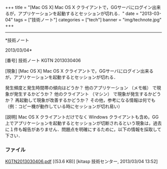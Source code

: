 ﻿+++
title = "[Mac OS X] Mac OS X クライアントで，GGサーバにログイン出来るが，アプリケーションを起動するとセッションが切れる．"
date = "2013-03-04"
tags = ["技術ノート"]
categories = ["tech"]
banner = "img/technote.jpg"
+++

-----------------------------------------------------------------------------------------------------------------------------

*技術ノート

2013/03/04*


[番号]
技術ノート KGTN 2013030406

[現象]
[Mac OS X] Mac OS X
クライアントで，GGサーバにログイン出来るが，アプリケーションを起動するとセッションが切れる．

発生頻度と発生時間帯の傾向はどうか？
他のアプリケーション （メモ帳） で現象が発生するかどうか？
他のクライアント （マシン） で現象が発生するかどうか？
再起動して現象が改善するかどうか？
その他，参考になる情報は何でも
（例：コピー機が動作している時にセッションが切れ易い）

[説明]
Mac OS X クライアントだけでなく Windows
クライアントも含め，GG上でアプリケーションを起動するとセッションが切断されるという現象は，過去に１件も報告がありません．問題点を明確にするために，以下の情報を採取して下さい．


### ファイル

 
 


[KGTN2013030406.pdf](http://techreport.kitasp.net/attachments/download/1250/KGTN2013030406.pdf)
 [(53.6 KB)] [kitasp 技術センター, 2013/03/04
13:52]


 


 

